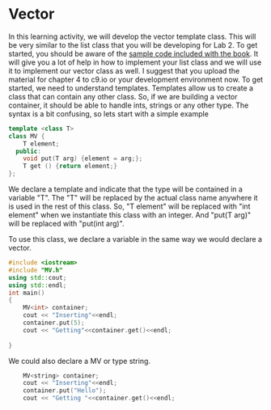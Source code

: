# Vector
In this learning activity, we will develop the vector template class.  This will be very similar to the list class that you will be developing for Lab 2.
To get started, you should be aware of the [sample code included with the book](http://bcs.wiley.com/he-bcs/Books?action=resource&bcsId=2949&itemId=0471467553&resourceId=7105&chapterId=21528).  It will give you a lot of help in how to implement your list class and we will use it to implement our vector class as well.  I suggest that you upload the material for chapter 4 to c9.io or your development environment now.
To get started, we need to understand templates.  Templates allow us to create a class that can contain any other class.  So, if we are building a vector container, it should be able to handle ints, strings or any other type.  The syntax is a bit confusing, so lets start with a simple example
```c++
template <class T>
class MV {
    T element;
  public:
    void put(T arg) {element = arg;};
    T get () {return element;}
};
```
We declare a template and indicate that the type will be contained in a variable "T". The "T" will be replaced by the actual class name anywhere it is used in the rest of this class.
So, "T element" will be replaced with "int element" when we instantiate this class with an integer.  And "put(T arg)" will be replaced with "put(int arg)".

To use this class, we declare a variable in the same way we would declare a vector.
```c++
#include <iostream>
#include "MV.h"
using std::cout;
using std::endl;
int main()
{
    MV<int> container;
    cout << "Inserting"<<endl;
    container.put(5);
    cout << "Getting"<<container.get()<<endl;
    
}
```
We could also declare a MV or type string.
```c++
    MV<string> container;
    cout << "Inserting"<<endl;
    container.put("Hello");
    cout << "Getting "<<container.get()<<endl;
```
